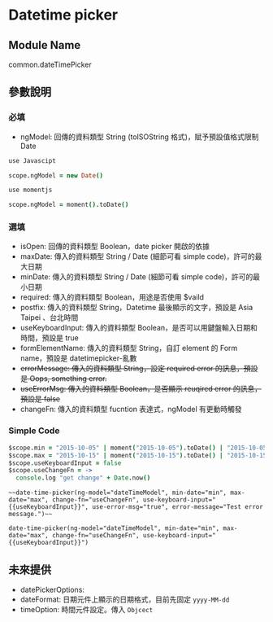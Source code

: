 
# Datetime picker

## Module Name
common.dateTimePicker

## 參數說明

### 必填
* ngModel: 回傳的資料類型 String (toISOString 格式)，賦予預設值格式限制 Date

```coffeescript
use Javascipt

scope.ngModel = new Date()

use momentjs

scope.ngModel = moment().toDate()
```

### 選填
* isOpen: 回傳的資料類型 Boolean，date picker 開啟的依據
* maxDate: 傳入的資料類型 String / Date (細節可看 simple code)，許可的最大日期
* minDate: 傳入的資料類型 String / Date (細節可看 simple code)，許可的最小日期
* required: 傳入的資料類型 Boolean，用途是否使用 $vaild
* postfix: 傳入的資料類型 String，Datetime 最後顯示的文字，預設是 Asia Taipei 、台北時間
* useKeyboardInput: 傳入的資料類型 Boolean，是否可以用鍵盤輸入日期和時間，預設是 true
* formElementName: 傳入的資料類型 String，自訂 element 的 Form name，預設是 datetimepicker-亂數
* ~~errorMessage: 傳入的資料類型 String，設定 required error 的訊息，預設是 Oops, something error.~~
* ~~useErrorMsg: 傳入的資料類型 Boolean，是否顯示 reuqired error 的訊息，預設是 false~~
* changeFn: 傳入的資料類型 fucntion 表達式，ngModel 有更動時觸發

### Simple Code
```coffeescript
$scope.min = "2015-10-05" | moment("2015-10-05").toDate() | "2015-10-05T00:00:00.000Z"
$scope.max = "2015-10-15" | moment("2015-10-15").toDate() | "2015-10-15T00:00:00.000Z"
$scope.useKeyboardInput = false
$scope.useChangeFn = ->
  console.log "get change" + Date.now()
```

```jade
~~date-time-picker(ng-model="dateTimeModel", min-date="min", max-date="max", change-fn="useChangeFn", use-keyboard-input="{{useKeyboardInput}}", use-error-msg="true", error-message="Test error message.")~~

date-time-picker(ng-model="dateTimeModel", min-date="min", max-date="max", change-fn="useChangeFn", use-keyboard-input="{{useKeyboardInput}}")
```


## 未來提供
* datePickerOptions: 
* dateFormat: 日期元件上顯示的日期格式，目前先固定 `yyyy-MM-dd`
* timeOption: 時間元件設定。傳入 `Objcect`

